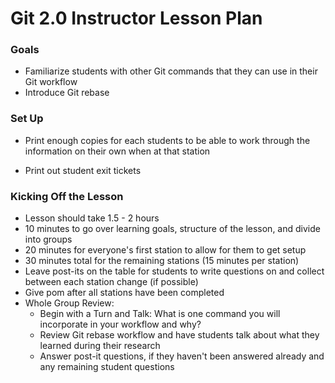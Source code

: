 # Git 2.0 Instructor Lesson Plan

### Goals

- Familiarize students with other Git commands that they can use in their Git workflow
- Introduce Git rebase

### Set Up

- Print enough copies for each students to be able to work through the information on their own when at that station

- Print out student exit tickets

### Kicking Off the Lesson

- Lesson should take 1.5 - 2 hours
- 10 minutes to go over learning goals, structure of the lesson, and divide into groups
- 20 minutes for everyone's first station to allow for them to get setup
- 30 minutes total for the remaining stations (15 minutes per station)
- Leave post-its on the table for students to write questions on and collect between each station change (if possible)
- Give pom after all stations have been completed
- Whole Group Review:
  - Begin with a Turn and Talk: What is one command you will incorporate in your workflow and why?
  - Review Git rebase workflow and have students talk about what they learned during their research
  - Answer post-it questions, if they haven't been answered already and any remaining student questions
